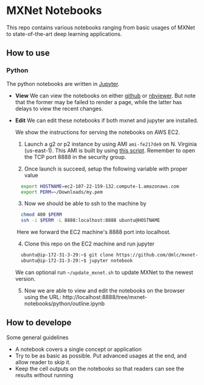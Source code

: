 # MXNet Notebooks

This repo contains various notebooks ranging from basic usages of MXNet to
state-of-the-art deep learning applications.

## How to use

### Python

The python notebooks are written in [Jupyter](http://jupyter.org/).

- **View** We can view the notebooks on either
  [github](https://github.com/dmlc/mxnet-notebooks/blob/master/python/outline.ipynb)
  or
  [nbviewer](http://nbviewer.jupyter.org/github/dmlc/mxnet-notebooks/blob/master/python/outline.ipynb). But
  note that the former may be failed to render a page, while the latter has
  delays to view the recent changes.

- **Edit** We can edit these notebooks if both mxnet and jupyter are
  installed.

  We show the instructions for serving the notebooks on AWS EC2.

  1.  Launch a g2 or p2 instance by using AMI `ami-fe217de9` on N. Virginia (us-east-1). This AMI is built by using  [this script](https://gist.github.com/mli/b64322f446b2043e3350ddcbfa5957be). Remember to open the TCP port 8888 in the security group.

  2.  Once launch is succeed, setup the following variable with proper value

  ```bash
    export HOSTNAME=ec2-107-22-159-132.compute-1.amazonaws.com
    export PERM=~/Downloads/my.pem
  ```

   3. Now we should be able to ssh to the machine by

  ```bash
    chmod 400 $PERM
    ssh -i $PERM -L 8888:localhost:8888 ubuntu@HOSTNAME
  ```

  ​	Here we forward the EC2 machine's 8888 port into localhost.

   4. Clone this repo on the EC2 machine and run jupyter

  ```bash
    ubuntu@ip-172-31-3-29:~$ git clone https://github.com/dmlc/mxnet-notebooks
    ubuntu@ip-172-31-3-29:~$ jupyter notebook
  ```
   	We can optional run `~/update_mxnet.sh` to update MXNet to the newest version.

   5. Now we are able to view and edit the notebooks on the browser using the URL: http://localhost:8888/tree/mxnet-notebooks/python/outline.ipynb


## How to develope

Some general guidelines

- A notebook covers a single concept or application
- Try to be as basic as possible. Put advanced usages at the end, and allow reader to skip it.
- Keep the cell outputs on the notebooks so that readers can see the results without running
